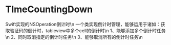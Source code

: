 # TImeCountingDown
Swift实现的NSOperation倒计时\n
一个类实现倒计时管理，能够运用于诸如：获取验证码的倒计时，tableview中多个cell的倒计时\n
1、能够添加多个倒计时任务\n
2、同时取消指定的倒计时任务\n
3、能够取消所有的倒计时任务\n

